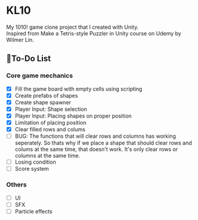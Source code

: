 # KL10
My 1010! game clone project that I created with Unity.<br>
Inspired from Make a Tetris-style Puzzler in Unity course on Udemy by Wilmer Lin.

## 📝To-Do List
### Core game mechanics
- [x] Fill the game board with empty cells using scripting
- [x] Create prefabs of shapes
- [x] Create shape spawner
- [x] Player Input: Shape selection
- [x] Player Input: Placing shapes on proper position
- [x] Limitation of placing position
- [x] Clear filled rows and colums
- [ ] BUG: The functions that will clear rows and columns has working seperately. So thats why if we place a shape that should clear rows and colums at the same time, that doesn't work. It's only clear rows or columns at the same time.
- [ ] Losing condition
- [ ] Score system
### Others
- [ ] UI
- [ ] SFX
- [ ] Particle effects
